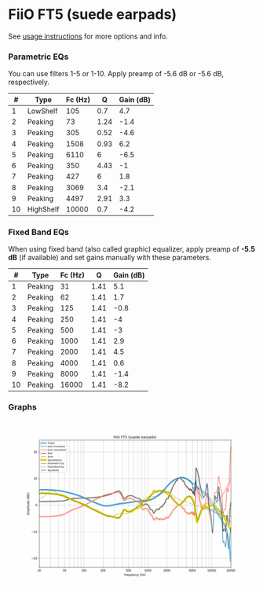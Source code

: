 # FiiO FT5 (suede earpads)
See [usage instructions](https://github.com/jaakkopasanen/AutoEq#usage) for more options and info.

### Parametric EQs
You can use filters 1-5 or 1-10. Apply preamp of -5.6 dB or -5.6 dB, respectively.

|   # | Type      |   Fc (Hz) |    Q |   Gain (dB) |
|-----|-----------|-----------|------|-------------|
|   1 | LowShelf  |       105 | 0.7  |         4.7 |
|   2 | Peaking   |        73 | 1.24 |        -1.4 |
|   3 | Peaking   |       305 | 0.52 |        -4.6 |
|   4 | Peaking   |      1508 | 0.93 |         6.2 |
|   5 | Peaking   |      6110 | 6    |        -6.5 |
|   6 | Peaking   |       350 | 4.43 |        -1   |
|   7 | Peaking   |       427 | 6    |         1.8 |
|   8 | Peaking   |      3069 | 3.4  |        -2.1 |
|   9 | Peaking   |      4497 | 2.91 |         3.3 |
|  10 | HighShelf |     10000 | 0.7  |        -4.2 |

### Fixed Band EQs
When using fixed band (also called graphic) equalizer, apply preamp of **-5.5 dB** (if available) and set gains manually with these parameters.

|   # | Type    |   Fc (Hz) |    Q |   Gain (dB) |
|-----|---------|-----------|------|-------------|
|   1 | Peaking |        31 | 1.41 |         5.1 |
|   2 | Peaking |        62 | 1.41 |         1.7 |
|   3 | Peaking |       125 | 1.41 |        -0.8 |
|   4 | Peaking |       250 | 1.41 |        -4   |
|   5 | Peaking |       500 | 1.41 |        -3   |
|   6 | Peaking |      1000 | 1.41 |         2.9 |
|   7 | Peaking |      2000 | 1.41 |         4.5 |
|   8 | Peaking |      4000 | 1.41 |         0.6 |
|   9 | Peaking |      8000 | 1.41 |        -1.4 |
|  10 | Peaking |     16000 | 1.41 |        -8.2 |

### Graphs
![](./FiiO%20FT5%20(suede%20earpads).png)
